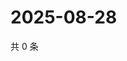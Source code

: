 # 2025-08-28

共 0 条

<!-- BEGIN ZHIHUVIDEO -->
<!-- 最后更新时间 Thu Aug 28 2025 01:09:56 GMT+0800 (China Standard Time) -->

<!-- END ZHIHUVIDEO -->
